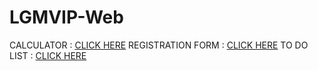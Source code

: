# LGMVIP-Web
CALCULATOR : [CLICK HERE](https://galifahussain.github.io/LGMVIP-Web/Task/Calculator/index.html)
REGISTRATION FORM : [CLICK HERE](https://galifahussain.github.io/LGMVIP-Web/Task/Registration%20Form/form.html)
TO DO LIST : [CLICK HERE](https://galifahussain.github.io/LGMVIP-Web/Task/ToDo%20List/todolist.html)

